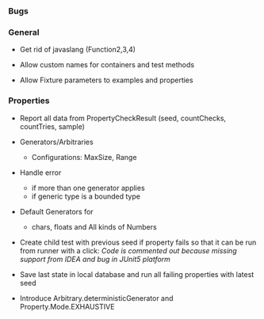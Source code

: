 ### Bugs

### General

- Get rid of javaslang (Function2,3,4)

- Allow custom names for containers and test methods
- Allow Fixture parameters to examples and properties

### Properties

- Report all data from PropertyCheckResult (seed, countChecks, countTries, sample)
- Generators/Arbitraries
  - Configurations: MaxSize, Range
- Handle error 
  - if more than one generator applies
  - if generic type is a bounded type
- Default Generators for
  - chars, floats and All kinds of Numbers
- Create child test with previous seed if property fails so that it can be run from runner with a click:
  _Code is commented out because missing support from IDEA and bug in JUnit5 platform_

- Save last state in local database and run all failing properties with 
  latest seed

- Introduce Arbitrary.deterministicGenerator and Property.Mode.EXHAUSTIVE
